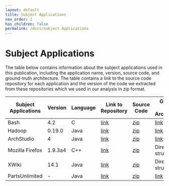 ```yaml
---
layout: default
title: Subject Applications
nav_order: 2
has_children: false
permalink: /docs/subject Applications
---
```


# Subject Applications

The table below contains information about the subject applications used in this publication, including the application name, version, source code, and ground-truth architecture. The table contains a link to the source code repository for each application and the version of the code we extracted from these repositories which we used in our analysis in zip format.

| Subject Applications | Version | Language | Link to Repository                                                       | Source Code                               | Ground-truth Architecture                                    |
|----------------------|---------|----------|--------------------------------------------------------------------------|-------------------------------------------|--------------------------------------------------------------|
| Bash                 | 4.2     | C        | [link](https://github.com/bminor/bash/releases/tag/bash-4.2)             | [zip](/assets/data/bash-source.zip)       | [link](https://www.cs.purdue.edu/homes/lintan/ArchRecovery/) |
| Hadoop               | 0.19.0  | Java     | [link](https://hadoop.apache.org)                                        | [zip](/assets/data/hadoop-source.zip)     | [link](https://www.cs.purdue.edu/homes/lintan/ArchRecovery/) |
| ArchStudio           | 4       | Java     | [link](https://github.com/isr-uci-edu/ArchStudio4)                       | [zip](/assets/data/archstudio-source.zip) | [link](https://www.cs.purdue.edu/homes/lintan/ArchRecovery/) |
| Mozilla Firefox      | 1.9.3a4 | C++      | [link](https://ftp.mozilla.org/pub/firefox/releases/devpreview/1.9.3a4/) | [zip](/assets/data/mozilla-source.zip)    | Directory structure                                          |
| XWiki                | 14.1    | Java     | [link](https://github.com/xwiki/xwiki-platform)                          | [zip](/assets/data/xwiki-source.zip)      | Directory structure                                          |
| PartsUnlimited       | -       | Java     | [link](https://github.com/microsoft/PartsUnlimitedMRP)                   | [zip](/assets/data/PartsUnlimited-source.zip) | [link](https://github.com/microsoft/PartsUnlimitedMRPmicro)  |


<!-- - [Hadoop, 0.19.0](https://hadoop.apache.org/) (used in _Measuring the Impact of Code Dependencies on Software Architecture Recovery Techniques_. T. Lutellier, D. Chollak, J. Garcia, L. Tan, D. Rayside, N. Medvidovic, and R. Kroeger. In IEEE Transactions on Software Engineering)
- [ArchStudio, 4](https://github.com/isr-uci-edu/ArchStudio4) (used in _Measuring the Impact of Code Dependencies on Software Architecture Recovery Techniques_. T. Lutellier, D. Chollak, J.    Garcia, L. Tan, D. Rayside, N. Medvidovic, and R. Kroeger. In IEEE Transactions on Software Engineering)
- [Bash, 4.2](https://github.com/bminor/bash/releases/tag/bash-4.2) (used in _Measuring the Impact of Code Dependencies on Software Architecture Recovery Techniques_. T. Lutellier, D. Chollak, J.    Garcia, L. Tan, D. Rayside, N. Medvidovic, and R. Kroeger. In IEEE Transactions on Software Engineering)
- [Mozilla Firefox, 3.7a4](https://ftp.mozilla.org/pub/firefox/releases/devpreview/1.9.3a4/) (used in _A fast clustering algorithm for modularization of large-scale software systems_. N. Teymourian, H. Izadkhah, and A. Isazadeh. In IEEE Transactions on Software Engineering)
- [XWiki, 14.1](https://github.com/xwiki/xwiki-platform) 
- [PartsUnlimitedMRP](https://github.com/microsoft/PartsUnlimitedMRP) -->


<!-- For completeness, we also attach the version of the code we extracted from these repositories, which we used in our analysis: 

- Hadoop: [zip](/assets/data/hadoop-source.zip) 
- ArchStudio: [zip](/assets/data/archstudio-source.zip) 
- Bash: [zip](/assets/data/bash-source.zip) 
- Mozilla Firefox: [zip](/assets/data/mozilla-source.zip) 
- XWiki: [zip](/assets/data/xwiki-source.zip) 


The weights of static and name-based similarity relationships we extracted in our study are given below:

- Hadoop: [zip](/assets/data/hadoop-weights.zip) 
- ArchStudio: [zip](/assets/data/archstudio-weights.zip) 
- Bash: [zip](/assets/data/bash-weights.zip) 
- Mozilla Firefox: [zip](/assets/data/mozilla-weights.zip) 
- XWiki: [zip](/assets/data/xwiki-weights.zip)  -->
